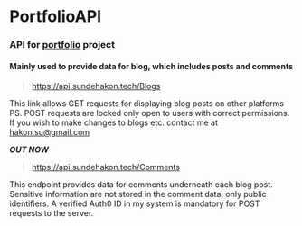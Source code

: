 # PortfolioAPI

### API for [portfolio](https://sundehakon.tech/) project

#### Mainly used to provide data for blog, which includes posts and comments

> https://api.sundehakon.tech/Blogs

This link allows GET requests for displaying blog posts on other platforms
PS. POST requests are locked only open to users with correct permissions. If you wish to make changes to blogs etc. contact me at hakon.su@gmail.com

***OUT NOW***
> https://api.sundehakon.tech/Comments

This endpoint provides data for comments underneath each blog post. Sensitive information are not stored in the comment data, only public identifiers. A verified Auth0 ID in my system is mandatory for POST requests to the server. 
